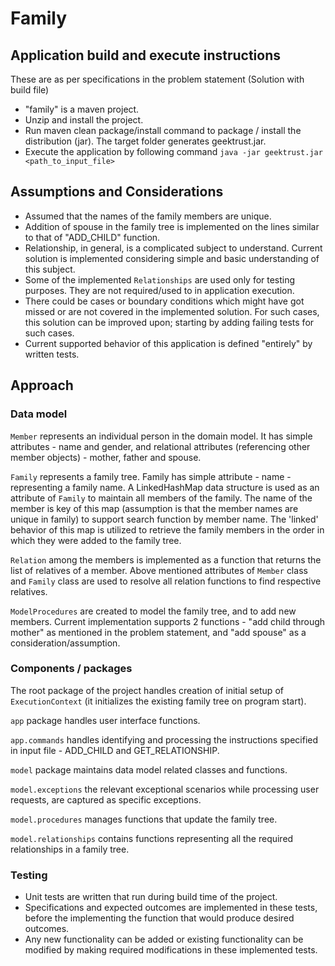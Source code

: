 # Family

## Application build and execute instructions

These are as per specifications in the problem statement (Solution with build file)
 - "family" is a maven project.
 - Unzip and install the project. 
 - Run maven clean package/install command to package / install the distribution (jar). The target folder generates geektrust.jar.
 - Execute the application by following command
 	`java -jar geektrust.jar <path_to_input_file>`


## Assumptions and Considerations

 - Assumed that the names of the family members are unique.
 - Addition of spouse in the family tree is implemented on the lines similar to that of "ADD_CHILD" function.
 - Relationship, in general, is a complicated subject to understand. Current solution is implemented considering simple and basic understanding of this subject.
 - Some of the implemented `Relationships` are used only for testing purposes. They are not required/used to in application execution.
 - There could be cases or boundary conditions which might have got missed or are not covered in the implemented solution. For such cases, this solution can be improved upon; starting by adding failing tests for such cases. 
 - Current supported behavior of this application is defined "entirely" by written tests.
 
## Approach

### Data model

`Member` represents an individual person in the domain model. It has simple attributes - name and gender, and relational attributes (referencing other member objects) - mother, father and spouse.

`Family` represents a family tree. Family has simple attribute - name - representing a family name. A LinkedHashMap data structure is used as an attribute of `Family` to maintain all members of the family. The name of the member is key of this map (assumption is that the member names are unique in family) to support search function by member name. The 'linked' behavior of this map is utilized to retrieve the family members in the order in which they were added to the family tree.

`Relation` among the members is implemented as a function that returns the list of relatives of a member. Above mentioned attributes of `Member` class and `Family` class are used to resolve all relation functions to find respective relatives.

`ModelProcedures` are created to model the family tree, and to add new members. Current implementation supports 2 functions - "add child through mother" as mentioned in the problem statement, and "add spouse" as a consideration/assumption.

### Components / packages

The root package of the project handles creation of initial setup of `ExecutionContext` (it initializes the existing family tree on program start).

`app` package handles user interface functions. 

`app.commands` handles identifying and processing the instructions specified in input file - ADD\_CHILD and GET\_RELATIONSHIP.

`model` package maintains data model related classes and functions.

`model.exceptions` the relevant exceptional scenarios while processing user requests, are captured as specific exceptions.

`model.procedures` manages functions that update the family tree.

`model.relationships` contains functions representing all the required relationships in a family tree.

### Testing

 - Unit tests are written that run during build time of the project. 
 - Specifications and expected outcomes are implemented in these tests, before the implementing the function that would produce desired outcomes.
 - Any new functionality can be added or existing functionality can be modified by making required modifications in these implemented tests.

 
